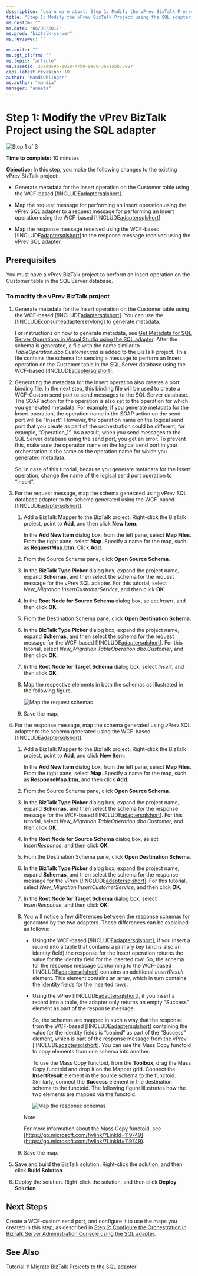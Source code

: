 ```yaml
---
description: "Learn more about: Step 1: Modify the vPrev BizTalk Project using the SQL adapter"
title: "Step 1: Modify the vPrev BizTalk Project using the SQL adapter | Microsoft Docs"
ms.custom: ""
ms.date: "06/08/2017"
ms.prod: "biztalk-server"
ms.reviewer: ""

ms.suite: ""
ms.tgt_pltfrm: ""
ms.topic: "article"
ms.assetid: 25ad959b-2818-47b8-9a09-3681abb75887
caps.latest.revision: 10
author: "MandiOhlinger"
ms.author: "mandia"
manager: "anneta"
---
```

# Step 1: Modify the vPrev BizTalk Project using the SQL adapter
![Step 1 of 3](../../adapters-and-accelerators/adapter-oracle-database/media/step-1of3.gif "Step_1of3")

 **Time to complete:** 10 minutes

 **Objective:** In this step, you make the following changes to the existing vPrev BizTalk project:

- Generate metadata for the Insert operation on the Customer table using the WCF-based [!INCLUDE[adaptersqlshort](../../includes/adaptersqlshort-md.md)].

- Map the request message for performing an Insert operation using the vPrev SQL adapter to a request message for performing an Insert operation using the WCF-based [!INCLUDE[adaptersqlshort](../../includes/adaptersqlshort-md.md)].

- Map the response message received using the WCF-based [!INCLUDE[adaptersqlshort](../../includes/adaptersqlshort-md.md)] to the response message received using the vPrev SQL adapter.

## Prerequisites
 You must have a vPrev BizTalk project to perform an Insert operation on the Customer table in the SQL Server database.

### To modify the vPrev BizTalk project

1. Generate metadata for the Insert operation on the Customer table using the WCF-based [!INCLUDE[adaptersqlshort](../../includes/adaptersqlshort-md.md)]. You can use the [!INCLUDE[consumeadapterservlong](../../includes/consumeadapterservlong-md.md)] to generate metadata.

    For instructions on how to generate metadata, see [Get Metadata for SQL Server Operations in Visual Studio using the SQL adapter](../../adapters-and-accelerators/adapter-sql/get-metadata-for-sql-server-operations-in-visual-studio-using-the-sql-adapter.md). After the schema is generated, a file with the name similar to *TableOperation.dbo.Customer.xsd* is added to the BizTalk project. This file contains the schema for sending a message to perform an Insert operation on the Customer table in the SQL Server database using the WCF-based [!INCLUDE[adaptersqlshort](../../includes/adaptersqlshort-md.md)].

2. Generating the metadata for the Insert operation also creates a port binding file. In the next step, this binding file will be used to create a WCF-Custom send port to send messages to the SQL Server database. The SOAP action for the operation is also set to the operation for which you generated metadata. For example, if you generate metadata for the Insert operation, the operation name in the SOAP action on the send port will be “Insert”. However, the operation name on the logical send port that you create as part of the orchestration could be different, for example, “Operation_1”. As a result, when you send messages to the SQL Server database using the send port, you get an error. To prevent this, make sure the operation name on the logical send port in your orchestration is the same as the operation name for which you generated metadata.

    So, in case of this tutorial, because you generate metadata for the Insert operation, change the name of the logical send port operation to “Insert”.

3. For the request message, map the schema generated using vPrev SQL database adapter to the schema generated using the WCF-based [!INCLUDE[adaptersqlshort](../../includes/adaptersqlshort-md.md)].

   1. Add a BizTalk Mapper to the BizTalk project. Right-click the BizTalk project, point to **Add**, and then click **New Item**.

       In the **Add New Item** dialog box, from the left pane, select **Map Files**. From the right pane, select **Map**. Specify a name for the map, such as **RequestMap.btm**. Click **Add**.

   2. From the Source Schema pane, click **Open Source Schema**.

   3. In the **BizTalk Type Picker** dialog box, expand the project name, expand **Schemas**, and then select the schema for the request message for the vPrev SQL adapter. For this tutorial, select *New_Migration.InsertCustomerService*, and then click **OK**.

   4. In the **Root Node for Source Schema** dialog box, select *Insert*, and then click **OK**.

   5. From the Destination Schema pane, click **Open Destination Schema**.

   6. In the **BizTalk Type Picker** dialog box, expand the project name, expand **Schemas**, and then select the schema for the request message for the WCF-based [!INCLUDE[adaptersqlshort](../../includes/adaptersqlshort-md.md)]. For this tutorial, select *New_Migration.TableOperation.dbo.Customer*, and then click **OK**.

   7. In the **Root Node for Target Schema** dialog box, select *Insert*, and then click **OK**.

   8. Map the respective elements in both the schemas as illustrated in the following figure.

       ![Map the request schemas](../../adapters-and-accelerators/adapter-sql/media/850bbf52-fc3e-42c5-b879-51c6e39a502d.gif "850bbf52-fc3e-42c5-b879-51c6e39a502d")

   9. Save the map.

4. For the response message, map the schema generated using vPrev SQL adapter to the schema generated using the WCF-based [!INCLUDE[adaptersqlshort](../../includes/adaptersqlshort-md.md)].

   1. Add a BizTalk Mapper to the BizTalk project. Right-click the BizTalk project, point to **Add**, and click **New Item**.

       In the **Add New Item** dialog box, from the left pane, select **Map Files**. From the right pane, select **Map**. Specify a name for the map, such as **ResponseMap.btm**, and then click **Add**.

   2. From the Source Schema pane, click **Open Source Schema**.

   3. In the **BizTalk Type Picker** dialog box, expand the project name, expand **Schemas**, and then select the schema for the response message for the WCF-based [!INCLUDE[adaptersqlshort](../../includes/adaptersqlshort-md.md)]. For this tutorial, select *New_Migration.TableOperation.dbo.Customer*, and then click **OK**.

   4. In the **Root Node for Source Schema** dialog box, select *InsertResponse*, and then click **OK**.

   5. From the Destination Schema pane, click **Open Destination Schema**.

   6. In the **BizTalk Type Picker** dialog box, expand the project name, expand **Schemas**, and then select the schema for the response message for the vPrev [!INCLUDE[adaptersqlshort](../../includes/adaptersqlshort-md.md)]. For this tutorial, select *New_Migration.InsertCustomerService*, and then click **OK**.

   7. In the **Root Node for Target Schema** dialog box, select *InsertResponse*, and then click **OK**.

   8. You will notice a few differences between the response schemas for generated by the two adapters. These differences can be explained as follows:

      - Using the WCF-based [!INCLUDE[adaptersqlshort](../../includes/adaptersqlshort-md.md)], if you insert a record into a table that contains a primary key (and is also an identity field) the response for the Insert operation returns the value for the identity field for the inserted row. So, the schema for the response message conforming to the WCF-based [!INCLUDE[adaptersqlshort](../../includes/adaptersqlshort-md.md)] contains an additional *InsertResult* element. This element contains an array, which in turn contains the identity fields for the inserted rows.

      - Using the vPrev [!INCLUDE[adaptersqlshort](../../includes/adaptersqlshort-md.md)], if you insert a record into a table, the adapter only returns an empty “Success” element as part of the response message.

        So, the schemas are mapped in such a way that the response from the WCF-based [!INCLUDE[adaptersqlshort](../../includes/adaptersqlshort-md.md)] containing the value for the identity fields is “copied” as part of the “Success” element, which is part of the response message from the vPrev [!INCLUDE[adaptersqlshort](../../includes/adaptersqlshort-md.md)]. You can use the Mass Copy functoid to copy elements from one schema into another.

        To use the Mass Copy functoid, from the **Toolbox**, drag the Mass Copy functoid and drop it on the Mapper grid. Connect the **InsertResult** element in the source schema to the functoid. Similarly, connect the **Success** element in the destination schema to the functoid. The following figure illustrates how the two elements are mapped via the functoid.

        ![Map the response schemas](../../adapters-and-accelerators/adapter-sql/media/c4a347ae-8d2d-4357-b18d-37f36bef17c7.gif "c4a347ae-8d2d-4357-b18d-37f36bef17c7")

      > [!NOTE]
      >  For more information about the Mass Copy functoid, see [https://go.microsoft.com/fwlink/?LinkId=119749](https://go.microsoft.com/fwlink/?LinkId=119749).

   9. Save the map.

5. Save and build the BizTalk solution. Right-click the solution, and then click **Build Solution**.

6. Deploy the solution. Right-click the solution, and then click **Deploy Solution**.

## Next Steps
 Create a WCF-custom send port, and configure it to use the maps you created in this step, as described in [Step 2: Configure the Orchestration in BizTalk Server Administration Console using the SQL adapter](../../adapters-and-accelerators/adapter-sql/step-2-configure-the-orchestration-to-use-the-sql-adapter-in-biztalk-server.md).

## See Also
 [Tutorial 1: Migrate BizTalk Projects to the SQL adapter](../../adapters-and-accelerators/adapter-sql/tutorial-1-migrate-biztalk-projects-to-the-sql-adapter.md)
